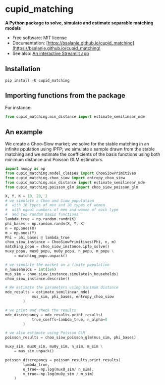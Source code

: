 # cupid_matching

**A Python package to solve, simulate and estimate separable matching models**

- Free software: MIT license
- Documentation: [https://bsalanie.github.io/cupid_matching](https://bsalanie.github.io/cupid_matching)
- See also: [An interactive Streamlit app](https://share.streamlit.io/bsalanie/cupid_matching_st/main/cupid_streamlit.py)

## Installation

```
pip install -U cupid_matching
```

## Importing functions from the package

For instance:

```py
from cupid_matching.min_distance import estimate_semilinear_mde
```

## An example

We create a Choo-Siow market; we solve for the stable matching
in an infinite ppulation using IPFP; we simulate a sample drawn
from the stable matching and we estimate the coefficients
of the basis functions using both minimum distance
and Poisson GLM estimators.

```py
import numpy as np
from cupid_matching.model_classes import ChooSiowPrimitives
from cupid_matching.choo_siow import entropy_choo_siow
from cupid_matching.min_distance import estimate_semilinear_mde
from cupid_matching.poisson_glm import choo_siow_poisson_glm

X, Y, K = 10, 20, 2
# we simulate a Choo and Siow population
#  with 10 types of men and 20 types of women
#  with equal numbers of men and women of each type
#  and two random basis functions
lambda_true = np.random.randn(K)
phi_bases = np.random.randn(X, Y, K)
n = np.ones(X)
m = np.ones(Y)
Phi = phi_bases @ lambda_true
choo_siow_instance = ChooSiowPrimitives(Phi, n, m)
matching_popu = choo_siow_instance.ipfp_solve()
muxy_popu, mux0_popu, mu0y_popu, n_popu, m_popu \
    = matching_popu.unpack()

# we simulate the market on a finite population
n_households = int(1e6)
mus_sim = choo_siow_instance.simulate(n_households)
choo_siow_instance.describe()

# We estimate the parameters using minimum distance
mde_results = estimate_semilinear_mde(
            mus_sim, phi_bases, entropy_choo_siow
        )

# we print and check the results
mde_discrepancy = mde_results.print_results(
            true_coeffs=lambda_true, n_alpha=0
        )

# we also estimate using Poisson GLM
poisson_results = choo_siow_poisson_glm(mus_sim, phi_bases)

muxy_sim, mux0_sim, mu0y_sim, n_sim, m_sim \
    = mus_sim.unpack()

poisson_discrepancy = poisson_results.print_results(
        lambda_true,
        u_true=-np.log(mux0_sim/ n_sim),
        v_true=-np.log(mu0y_sim / m_sim)
    )
```
